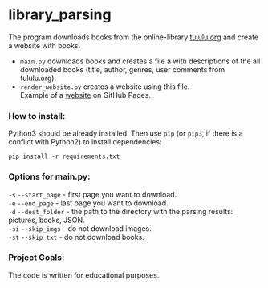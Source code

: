 # library_parsing

The program downloads books from the online-library [tululu.org](https://tululu.org/) and create a website with books. <br />
* `main.py` downloads books and creates a file a with descriptions of the all downloaded books (title, author, genres, user comments from tululu.org). <br />
* `render_website.py` creates a website using this file. <br />
Example of a [website](https://s-kella.github.io/library_parsing/pages/index0.html) on GitHub Pages.

### How to install:

Python3 should be already installed. 
Then use `pip` (or `pip3`, if there is a conflict with Python2) to install dependencies:
```
pip install -r requirements.txt
```

### Options for main.py:

`-s` `--start_page` - first page you want to download. <br />
`-e` `--end_page` - last page you want to download. <br />
`-d` `--dest_folder` - the path to the directory with the parsing results: pictures, books, JSON. <br />
`-si` `--skip_imgs` - do not download images. <br />
`-st` `--skip_txt` - do not download books.


### Project Goals:

The code is written for educational purposes.
